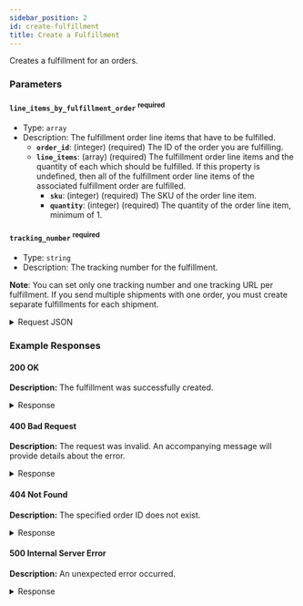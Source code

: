 ```yaml
---
sidebar_position: 2
id: create-fulfillment
title: Create a Fulfillment
---
```



Creates a fulfillment for an orders.

### Parameters

#### `line_items_by_fulfillment_order` <sup class="required">required</sup>
- Type: `array`
- Description: The fulfillment order line items that have to be fulfilled.
  - **`order_id`**: (integer) (required) The ID of the order you are fulfilling.
  - **`line_items`**: (array) (required) The fulfillment order line items and the quantity of each which should be fulfilled. If this property is undefined, then all of the fulfillment order line items of the associated fulfillment order are fulfilled.
    - **`sku`**: (integer) (required) The SKU of the order line item.
    - **`quantity`**: (integer) (required) The quantity of the order line item, minimum of 1.

#### `tracking_number` <sup class="required">required</sup>
- Type: `string`
- Description: The tracking number for the fulfillment.

**Note**: You can set only one tracking number and one tracking URL per fulfillment. If you send multiple shipments with one order, you must create separate fulfillments for each shipment.

<details>
<summary>
Request JSON
</summary>
```
{
    "order_id": 450789469,
    "line_items": [
      {
        "sku": "RPBF24-1941",
        "quantity": 1,
      }
    ],
    "tracking_number": "1ZE356F8YW01937117"
}
```

</details>

### Example Responses

#### 200 OK
**Description:** The fulfillment was successfully created.

<details>
<summary>
Response
</summary>
```
{
  "prder_id": 450789469,
  "status": "created",
  "tracking_number": "1ZE356F8YW01937117",
  "created_at": "2024-04-30T12:00:00Z"
}
```

</details>

#### 400 Bad Request
**Description:** The request was invalid. An accompanying message will provide details about the error.

<details>
<summary>
Response
</summary>
```
{
  "error": "Invalid SKU or Quantity",
  "message": "One or more line items have an invalid SKU or quantity specified."
}
```

</details>

#### 404 Not Found
**Description:** The specified order ID does not exist.

<details>
<summary>
Response
</summary>
```
{
  "error": "Order Not Found",
  "message": "The order with the specified ID was not found."
}
```

</details>

#### 500 Internal Server Error
**Description:** An unexpected error occurred.

<details>
<summary>
Response
</summary>
```
{
  "error": "Server Error",
  "message": "An error occurred on our server. Please try again later."
}
```

</details>

